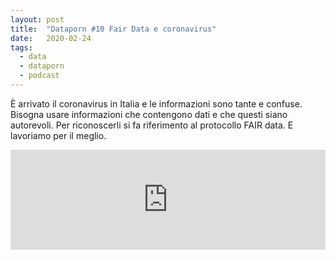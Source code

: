 ```yaml
---
layout: post
title:  "Dataporn #10 Fair Data e coronavirus"
date:   2020-02-24
tags:
  - data
  - dataporn
  - podcast
---
```


È arrivato il coronavirus in Italia e le informazioni sono tante e confuse. Bisogna usare informazioni che contengono dati e che questi siano autorevoli. Per riconoscerli si fa riferimento al protocollo FAIR data. E lavoriamo per il meglio.

<iframe src="https://anchor.fm/dataporn/embed/episodes/Fair-Data-e-coronavirus-eb1i8r" height="160px" width="100%" frameborder="0" scrolling="no"></iframe>
